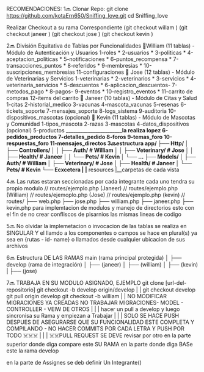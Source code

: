 RECOMENDACIONES:
1🔜
Clonar Repo:
git clone https://github.com/kotaErn650/Sniffing_love.git
cd Sniffing_love

Realizar Checkout a su rama Correspondiente 
(git checkout willam )
(git checkout janeer )
(git checkout jose )
(git checkout kevin )

2🔜 División Equitativa de Tablas por Funcionalidades
        🥸William (11 tablas) - Módulo de Autenticación y Usuarios
        1-roles *
        2-usuarios *
        3-politicas *
        4-aceptacion_politicas *
        5-notificaciones *
        6-puntos_recompensa *
        7-transacciones_puntos *
        8-referidos *
        9-membresias *
        10-suscripciones_membresias
        11-configuraciones
        🥸
        Jose (12 tablas) - Módulo de Veterinarias y Servicios
        1-veterinarias  *
        2-veterinarios  *
        3-servicios     *
        4-veterinaria_servicios *
        5-descuentos    *
        6-aplicacion_descuentos-
        7-metodos_pago  *
        8-pagos-
        9-eventos       *
        10-registro_eventos     *
        11-carrito de compras 
        12-items del carrito
        🥸
        Janeer (10 tablas) - Módulo de Citas y Salud
        1-citas
        2-historial_medico
        3-vacunas
        4-mascota_vacunas
        5-resenas
        6-tickets_soporte
        7-mensajes_soporte
        8-logs_sistema
        9-auditoria
        10-dispositivos_mascotas (opcional)
        🥸
        Kevin (11 tablas) - Módulo de Mascotas y Comunidad
        1-tipos_mascota
        2-razas
        3-mascotas
        4-datos_dispositivos (opcional)
        5-productos  _________________________la realiza lopez 
        6-pedidos_productos
        7-detalles_pedido
        8-foros
        9-temas_foro
        10-respuestas_foro
        11-mensajes_directos
3🔜estructura
app/
├── Http/
│   ├── Controllers/
│   │   ├── Auth/         # William
│   │   ├── Veterinary/   # Jose
│   │   ├── Health/       # Janeer
│   │   └── Pets/         # Kevin
│   └── ...
├── Models/
│   ├── Auth/             # William
│   ├── Veterinary/       # Jose
│   ├── Health/           # Janeer
│   └── Pets/             # Kevin
└── Ecxcetera
|
|__ resources
            |__carpetas de cada vista


4🔜
Las rutas estaran seccionadas por cada integrante cada uno tendra su propio modulo
// routes/ejemplo.php (Janeer)
// routes/ejemplo.php (William)
// routes/ejemoplo.php (Jose)
// routes/ejemplo.php (kevin)
//
routes/
├── web.php
├── jose.php
├── william.php
├── janeer.php
├── kevin.php
para implemtacion de modulos y manejo de directorios
esto con el fin de no crear confliscos de pisarnios las mismas lineas de codigo



5🔜
No olvidar la implemetacion o invocacion de las tablas se realiza en SINGULAR Y
el llamdo a los componentes o campos se hace en plural(s) ya sea en {rutas - id- name}
o llamados desde cualquier ubicacion de sus archivos

6🔜 
Estructura DE LAS RAMAS
main (rama principal protegida)
│
├── develop (rama de integración)
│
├── (janeer)
│
├── (william)
│
├── (kevin)
|
├── (jose)

7🔜
TRABAJA EN SU MODULO ASIGNADO, 
EJEMPLO
git clone [url-del-repositorio]
git checkout -b develop origin/develop
|
|
git checkout develop
git pull origin develop
git checkout -b william
|
|
NO MODIFICAR MIGRACIONES YA CREADAS
NO TRABAJAR MIGRACIONES- MODEL - CONTROLLER - VEIW DE OTROS
|
|
|
hacer un pull a develop y luego sincronisa su Rama y empiezan a Trabajar
|
|
|
SOLO SE HACE PUSH DESPUES DE ASEGURARSE QUE SU FUNCIONALIDAD ESTE COMPLETA Y COMPILANDO - NO HACER COMMITS POR CADA LETRA Y PUSH POR TODO ☠️☠️☠️
|
|
|
☠️☠️PULL REQUEST
SE DEVE revisar por otro
en la parte superior donde diga compare este SU RAMA
en la parte donde diga BASe este la rama develop

en la parte de Assignes se deb definir Un Integrante()
